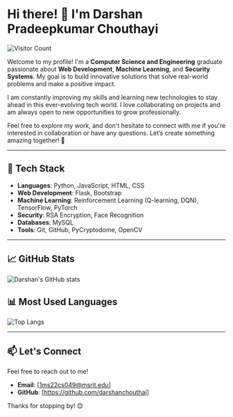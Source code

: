 # Hi there! 👋 I'm Darshan Pradeepkumar Chouthayi  

![Visitor Count](https://komarev.com/ghpvc/?username=darshanchouthai&color=blue)

Welcome to my profile! I'm a **Computer Science and Engineering** graduate passionate about **Web Development**, **Machine Learning**, and **Security Systems**. My goal is to build innovative solutions that solve real-world problems and make a positive impact.  

I am constantly improving my skills and learning new technologies to stay ahead in this ever-evolving tech world. I love collaborating on projects and am always open to new opportunities to grow professionally.  

Feel free to explore my work, and don't hesitate to connect with me if you're interested in collaboration or have any questions. Let’s create something amazing together! 🚀

---

## 🔧 **Tech Stack**  
- **Languages**: Python, JavaScript, HTML, CSS  
- **Web Development**: Flask, Bootstrap  
- **Machine Learning**: Reinforcement Learning (Q-learning, DQN), TensorFlow, PyTorch  
- **Security**: RSA Encryption, Face Recognition  
- **Databases**: MySQL  
- **Tools**: Git, GitHub, PyCryptodome, OpenCV  

---

## 📈 **GitHub Stats**  
![Darshan's GitHub stats](https://github-readme-stats.vercel.app/api?username=darshanchouthai&show_icons=true&theme=radical)

## 📊 **Most Used Languages**  
![Top Langs](https://github-readme-stats.vercel.app/api/top-langs/?username=darshanchouthai&layout=compact&theme=radical)

---

## 📫 **Let's Connect**  
Feel free to reach out to me!

- **Email**: [1ms22cs049@msrit.edu]  
- **GitHub**: [https://github.com/darshanchouthai]  

Thanks for stopping by! 😊
